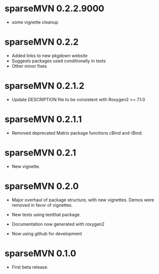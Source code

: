 # sparseMVN 0.2.2.9000

- some vignette cleanup

# sparseMVN 0.2.2

-  Added links to new pkgdown website
-  Suggests packages used conditionally in tests
-  Other minor fixes

# sparseMVN 0.2.1.2

-  Update DESCRIPTION file to be consistent with Roxygen2 >= 7.1.0

# sparseMVN 0.2.1.1

*  Removed deprecated Matrix package functions cBind and rBind.


# sparseMVN 0.2.1

* New vignette.

# sparseMVN 0.2.0

* Major overhaul of package structure, with new
vignettes.  Demos were removed in favor of vignettes.

* New tests using testthat package.

* Documentation now generated with roxygen2

* Now using github for development

# sparseMVN 0.1.0

*  First beta release.
